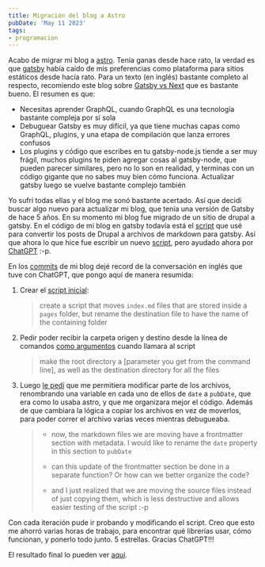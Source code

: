 ```yaml
---
title: Migración del blog a Astro
pubDate: 'May 11 2023'
tags:
- programacion
---
```


Acabo de migrar mi blog a [astro](https://astro.build/). Tenía ganas desde hace rato, la verdad es que [gatsby](https://github.com/jackbravo/gatsby-jackbravo) había caído de mis preferencias como plataforma para sitios estáticos desde hacía rato. Para un texto (en inglés) bastante completo al respecto, recomiendo este blog sobre [Gatsby vs Next](https://jaredpalmer.com/blog/gatsby-vs-nextjs) que es bastante bueno. El resumen es que:

- Necesitas aprender GraphQL, cuando GraphQL es una tecnología bastante compleja por sí sola
- Debuguear Gatsby es muy difícil, ya que tiene muchas capas como GraphQL, plugins, y una etapa de compilación que lanza errores confusos
- Los plugins y código que escribes en tu gatsby-node.js tiende a ser muy frágil, muchos plugins te piden agregar cosas al gatsby-node, que pueden parecer similares, pero no lo son en realidad, y terminas con un código gigante que no sabes muy bien cómo funciona. Actualizar gatsby luego se vuelve bastante complejo también

Yo sufrí todas ellas y el blog me sonó bastante acertado. Así que decidí buscar algo nuevo para actualizar mi blog, que tenía una versión de Gatsby de hace 5 años. En su momento mi blog fue migrado de un sitio de drupal a gatsby. En el código de mi blog en gatsby todavía está el [script](https://github.com/jackbravo/gatsby-jackbravo/blob/master/src/scripts/import_posts.js) que usé para convertir los posts de Drupal a archivos de markdown para gatsby. Así que ahora lo que hice fue escribir un nuevo [script](https://github.com/jackbravo/jackbravo.github.io/blob/main/import_blog.py), pero ayudado ahora por [ChatGPT](https://openai.com/blog/chatgpt) :-p.

En los [commits](https://github.com/jackbravo/jackbravo.github.io/commits/main/import_blog.py) de mi blog dejé record de la conversación en inglés que tuve con ChatGPT, que pongo aquí de manera resumida:

1. Crear el [script inicial](https://github.com/jackbravo/jackbravo.github.io/commit/6698a9f7b1edf5a1f8f7b9de439c51135ab4487a):

   > create a script that moves `index.md` files that are stored inside a `pages` folder, but rename the destination file to have the name of the containing folder

2. Pedir poder recibir la carpeta origen y destino desde la línea de comandos [como argumentos](https://github.com/jackbravo/jackbravo.github.io/commit/bd9d6190baa6e327a7ddc4fdfb196332f61431e5) cuando llamara al script

   > make the root directory a [parameter you get from the command line], as well as the destination directory for all the files

3. Luego [le pedí](https://github.com/jackbravo/jackbravo.github.io/commit/1bec4f32b2a8f18bf4f50967bf7fa96c62dc9713) que me permitiera modificar parte de los archivos, renombrando una variable en cada uno de ellos de `date` a `pubDate`, que era como lo usaba astro, y que me organizara mejor el código. Además de que cambiara la lógica a copiar los archivos en vez de moverlos, para poder correr el archivo varias veces mientras debugueaba.

   > - now, the markdown files we are moving have a frontmatter section with metadata. I would like to rename the `date` property in this section to `pubDate`
   >
   > - can this update of the frontmatter section be done in a separate function? Or how can we better organize the code?
   >
   > - and I just realized that we are moving the source files instead of just copying them, which is less destructive and allows easier testing of the script :-p

Con cada iteración pude ir probando y modificando el script. Creo que esto me ahorró varias horas de trabajo, para encontrar qué librerías usar, cómo funcionan, y ponerlo todo junto. 5 estrellas. Gracias ChatGPT!!!

El resultado final lo pueden ver [aquí](https://github.com/jackbravo/jackbravo.github.io/blob/main/import_blog.py).
